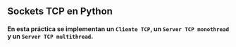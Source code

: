 ## Sockets TCP en Python

#### En esta práctica se implementan un `Cliente TCP`, un `Server TCP monothread` y un `Server TCP multithread`.
